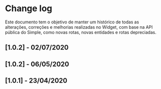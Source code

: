 # Change log

Este documento tem o objetivo de manter um histórico de todas as alterações, correções e melhorias realizadas no Widget, com base na API pública do Simple, como novas rotas, novas entidades e rotas depreciadas.

## [1.0.2] - 02/07/2020
## [1.0.2] - 06/05/2020
## [1.0.1] - 23/04/2020

